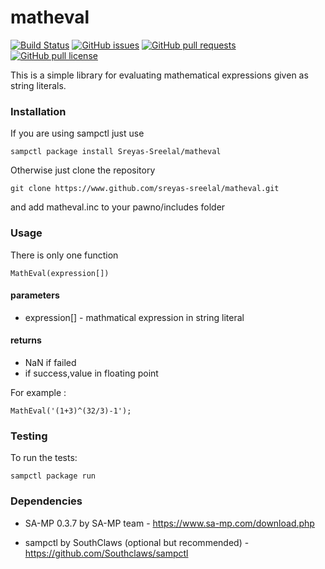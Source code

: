 #  matheval

[![Build Status](https://travis-ci.com/Sreyas-Sreelal/matheval.svg?branch=master)](https://travis-ci.com/Sreyas-Sreelal/matheval) [![GitHub issues](https://img.shields.io/github/issues/Sreyas-Sreelal/matheval.svg)]() [![GitHub pull requests](https://img.shields.io/github/issues-pr-raw/sreyas-sreelal/matheval.svg)]() [![GitHub pull license](https://img.shields.io/github/license/sreyas-sreelal/matheval.svg)]()

This is a simple library for evaluating mathematical expressions given as string literals.

###  Installation

If you are using sampctl just use

`sampctl package install Sreyas-Sreelal/matheval`

Otherwise just clone the repository

`git clone https://www.github.com/sreyas-sreelal/matheval.git`

and add matheval.inc to your pawno/includes folder

###  Usage

There is only one function

`MathEval(expression[])`

####  parameters

* expression[] - mathmatical expression in string literal

####  returns

* NaN if failed
* if success,value in floating point

For example :

```pawn
MathEval('(1+3)^(32/3)-1');
```

###  Testing

To run the tests:

`sampctl package run`

###  Dependencies

* SA-MP 0.3.7 by SA-MP team - https://www.sa-mp.com/download.php

* sampctl by SouthClaws (optional but recommended) - https://github.com/Southclaws/sampctl